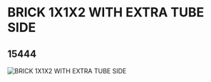# BRICK 1X1X2 WITH EXTRA TUBE SIDE
## 15444
![BRICK 1X1X2 WITH EXTRA TUBE SIDE](https://lc-www-live-s.legocdn.com/media/bricks/5/2/6105912.jpg)